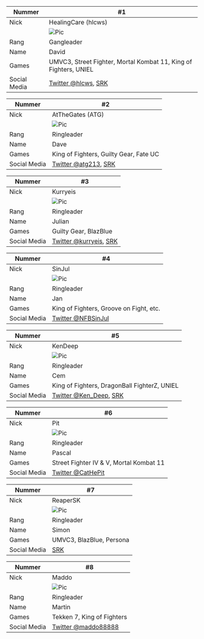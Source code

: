 | Nummer | #1 |
|---|---| 
| Nick |HealingCare (hlcws)| 
| | ![Pic](/photos/hlcws.jpg) | 
| Rang |Gangleader| 
| Name | David | 
| Games | UMVC3, Street Fighter, Mortal Kombat 11, King of Fighters, UNIEL |
| Social Media | [Twitter @hlcws](https://twitter.com/hlcws), [SRK](http://rank.shoryuken.com/rankings/player/byname/HealingCare) |

| Nummer | #2 |
|---|---| 
| Nick |AtTheGates (ATG)| 
| | ![Pic](/photos/atg.jpg) | 
| Rang |Ringleader| 
| Name | Dave| 
| Games | King of Fighters, Guilty Gear, Fate UC | 
| Social Media | [Twitter @atg213](https://twitter.com/atg213), [SRK](http://rank.shoryuken.com/rankings/player/byname/ATG) |

| Nummer | #3 |
|---|---| 
| Nick |Kurryeis| 
| | ![Pic](/photos/kurryeis.jpg) | 
| Rang |Ringleader| 
| Name | Julian| 
| Games | Guilty Gear, BlazBlue | 
| Social Media | [Twitter @kurryeis](https://twitter.com/kurryeis), [SRK](http://rank.shoryuken.com/rankings/player/byname/Kurryeis) |

| Nummer | #4 |
|---|---| 
| Nick |SinJul| 
| | ![Pic](/photos/sinjul.jpg) | 
| Rang |Ringleader| 
| Name | Jan | 
| Games | King of Fighters, Groove on Fight, etc. | 
| Social Media | [Twitter @NFBSinJul](https://twitter.com/NFBSinJul) |

| Nummer | #5 |
|---|---| 
| Nick |KenDeep | 
| | ![Pic](/photos/kendeep.jpg) | 
| Rang |Ringleader| 
| Name | Cem | 
| Games | King of Fighters, DragonBall FighterZ, UNIEL | 
| Social Media | [Twitter @Ken_Deep](Ken_Deep), [SRK](http://rank.shoryuken.com/rankings/player/byname/KenDeep) |

| Nummer | #6 |
|---|---| 
| Nick |Pit | 
| | ![Pic](/photos/pit.jpg) | 
| Rang |Ringleader| 
| Name | Pascal| 
| Games | Street Fighter IV & V, Mortal Kombat 11 | 
| Social Media | [Twitter @CatHePit](https://twitter.com/CatHePit) |

| Nummer | #7 |
|---|---| 
| Nick |ReaperSK| 
| | ![Pic](/photos/reaper.jpg) | 
| Rang |Ringleader| 
| Name | Simon | 
| Games | UMVC3, BlazBlue, Persona | 
| Social Media | [SRK](http://rank.shoryuken.com/rankings/player/byname/ReaperSK) |

| Nummer | #8 |
|---|---| 
| Nick |Maddo | 
| | ![Pic](/photos/maddo.jpg) | 
| Rang |Ringleader| 
| Name | Martin| 
| Games | Tekken 7, King of Fighters | 
| Social Media | [Twitter @maddo88888](https://twitter.com/maddo88888) |
